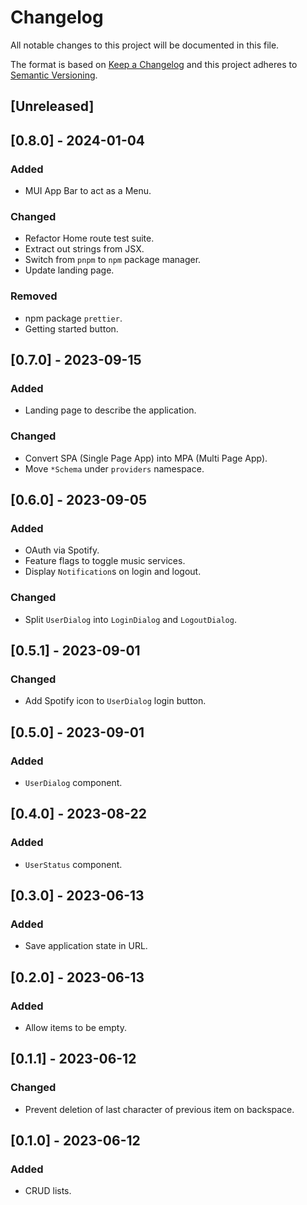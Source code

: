 # Changelog

All notable changes to this project will be documented in this file.

The format is based on [Keep a Changelog](http://keepachangelog.com/)
and this project adheres to [Semantic Versioning](http://semver.org/).

## [Unreleased]

## [0.8.0] - 2024-01-04

### Added

- MUI App Bar to act as a Menu.

### Changed

- Refactor Home route test suite.
- Extract out strings from JSX.
- Switch from `pnpm` to `npm` package manager.
- Update landing page.

### Removed

- npm package `prettier`.
- Getting started button.

## [0.7.0] - 2023-09-15

### Added

- Landing page to describe the application.

### Changed

- Convert SPA (Single Page App) into MPA (Multi Page App).
- Move `*Schema` under `providers` namespace.

## [0.6.0] - 2023-09-05

### Added

- OAuth via Spotify.
- Feature flags to toggle music services.
- Display `Notification`s on login and logout.

### Changed

- Split `UserDialog` into `LoginDialog` and `LogoutDialog`.

## [0.5.1] - 2023-09-01

### Changed

- Add Spotify icon to `UserDialog` login button.

## [0.5.0] - 2023-09-01

### Added

- `UserDialog` component.

## [0.4.0] - 2023-08-22

### Added

- `UserStatus` component.

## [0.3.0] - 2023-06-13

### Added

- Save application state in URL.

## [0.2.0] - 2023-06-13

### Added

- Allow items to be empty.

## [0.1.1] - 2023-06-12

### Changed

- Prevent deletion of last character of previous item on backspace.

## [0.1.0] - 2023-06-12

### Added

- CRUD lists.
